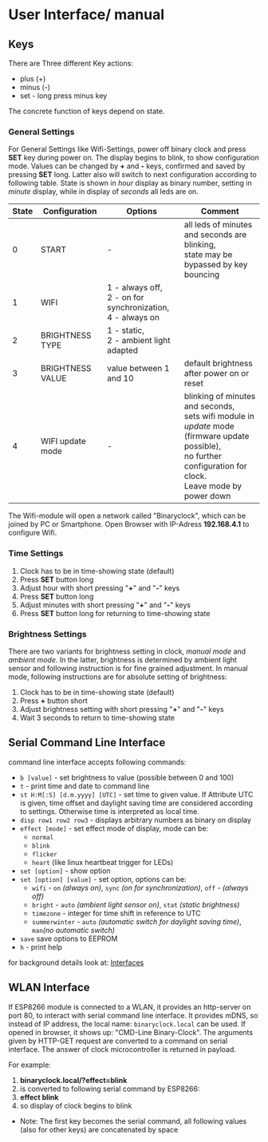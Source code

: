 # User Interface/ manual

## Keys
There are Three different Key actions:
* plus (+)
* minus (-)
* set - long press minus key

The concrete function of keys depend on state.

### General Settings
For General Settings like Wifi-Settings, power off binary clock and press **SET** key during power on.
The display begins to blink, to show configuration mode. Values can be changed by **+** and **-** keys,
confirmed and saved by pressing **SET** long. Latter also will switch to next configuration according to following table.
State is shown in *hour* display as binary number, setting in *minute* display, while in display of *seconds* all leds are on. 

| State | Configuration | Options | Comment |
| ---   | --- | --- | --- | 
|  0    | START         |       - | all leds of minutes and seconds are blinking, <br>state may be bypassed by key bouncing  |
|  1    | WIFI          | 1 - always off,<br> 2 - on for synchronization,<br> 4 - always on | |
|  2    | BRIGHTNESS TYPE | 1 - static,<br> 2 - ambient light adapted |  |
|  3    | BRIGHTNESS VALUE | value between 1 and 10 | default brightness after power on or reset |
|  4    | WIFI update mode | - | blinking of minutes and seconds, <br>sets wifi module in *update* mode <br>(firmware update possible), <br>no further configuration for clock. <br>Leave mode by power down |

The Wifi-module will open a network called "Binaryclock", which can be joined by PC or Smartphone.
Open Browser with IP-Adress **192.168.4.1** to configure Wifi.



### Time Settings
1. Clock has to be in time-showing state (default)
1. Press **SET** button long
1. Adjust hour with short pressing "**+**" and "**-**" keys
1. Press **SET** button long
1. Adjust minutes with short pressing "**+**" and "**-**" keys
1. Press **SET** button long for returning to time-showing state

### Brightness Settings
There are two variants for brightness setting in clock, *manual mode* and *ambient mode*.
In the latter, brightness is determined by ambient light sensor and following instruction is for fine grained adjustment.
In manual mode, following instructions are for absolute setting of brightness:

1. Clock has to be in time-showing state (default)
1. Press **+** button short
1. Adjust brightness setting with short pressing "**+**" and "**-**" keys
1. Wait 3 seconds to return to time-showing state

## Serial Command Line Interface
command line interface accepts following commands:
* `b [value]` - set brightness to value (possible between 0 and 100)
* `t` - print time and date to command line
* `st H:M[:S] [d.m.yyyy] [UTC]` - set time to given value. If Attribute UTC is given, time offset and daylight saving time are considered according to settings. Otherwise time is interpreted as local time.
* `disp row1 row2 row3` - displays arbitrary numbers as binary on display
* `effect [mode]` - set effect mode of display, mode can be:
  * `normal`
  * `blink`
  * `flicker`
  * `heart` (like linux heartbeat trigger for LEDs)
* `set [option]` - show option
* `set [option] [value]` - set option, options can be:
  * `wifi` - `on` *(always on)*, `sync` *(on for synchronization)*, `off` - *(always off)*
  * `bright` - `auto` *(ambient light sensor on)*, `stat` *(static brightness)*
  * `timezone` - integer for time shift in reference to UTC
  * `summerwinter` - `auto` *(automatic switch for daylight saving time)*, `man`*(no automatic switch)*
* `save` save options to EEPROM
* `h` - print help

for background details look at: [Interfaces](Interfaces.md)

## WLAN Interface
If ESP8266 module is connected to a WLAN, it provides an http-server on port 80, to interact with serial command line interface. It provides mDNS, so instead of IP address, the local name: ``binaryclock.local`` can be used.
If opened in browser, it shows up: "CMD-Line Binary-Clock".
The arguments given by HTTP-GET request are converted to a command on serial interface. The answer of clock microcontroller is returned in payload.

For example:
1. **binaryclock.local/?effect=blink**
1. is converted to following serial command by ESP8266:
1. **effect blink**
1. so display of clock begins to blink

* Note: The first key becomes the serial command, all following values (also for other keys) are concatenated by space
